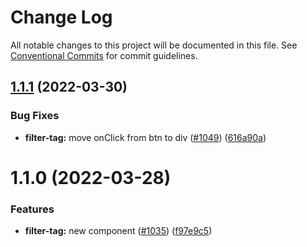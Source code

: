 # Change Log

All notable changes to this project will be documented in this file.
See [Conventional Commits](https://conventionalcommits.org) for commit guidelines.

## [1.1.1](https://github.com/alfa-laboratory/core-components/compare/@alfalab/core-components-filter-tag@1.1.0...@alfalab/core-components-filter-tag@1.1.1) (2022-03-30)


### Bug Fixes

* **filter-tag:** move onClick from btn to div ([#1049](https://github.com/alfa-laboratory/core-components/issues/1049)) ([616a90a](https://github.com/alfa-laboratory/core-components/commit/616a90af9b0b95de324d3475572d5ac85d3e7a2a))





# 1.1.0 (2022-03-28)


### Features

* **filter-tag:** new component ([#1035](https://github.com/alfa-laboratory/core-components/issues/1035)) ([f97e9c5](https://github.com/alfa-laboratory/core-components/commit/f97e9c59062e56f3bafa855450a33b5f67497143))
